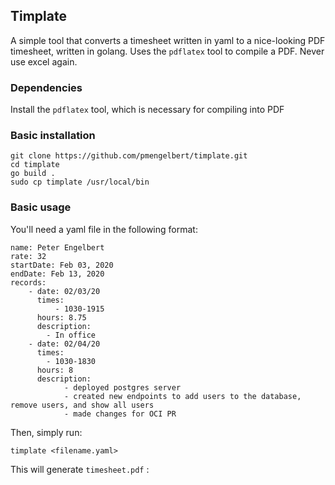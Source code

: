 ## Timplate
A simple tool that converts a timesheet written in yaml to a nice-looking PDF timesheet, written in golang.  Uses the `pdflatex` tool to compile a PDF. Never use excel again.

### Dependencies
Install the `pdflatex` tool, which is necessary for compiling into PDF

### Basic installation
```
git clone https://github.com/pmengelbert/timplate.git
cd timplate
go build .
sudo cp timplate /usr/local/bin
```

### Basic usage
You'll need a yaml file in the following format:
```
name: Peter Engelbert
rate: 32
startDate: Feb 03, 2020
endDate: Feb 13, 2020
records:
    - date: 02/03/20
      times: 
          - 1030-1915
      hours: 8.75
      description: 
        - In office
    - date: 02/04/20
      times: 
        - 1030-1830
      hours: 8
      description: 
            - deployed postgres server
            - created new endpoints to add users to the database, remove users, and show all users
            - made changes for OCI PR
```

Then, simply run:
```
timplate <filename.yaml>
```
This will generate `timesheet.pdf` :

